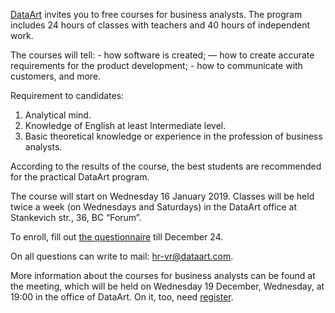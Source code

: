 [DataArt](https://vk.com/dataart) invites you to free courses for business analysts. The program includes 24 hours of classes with teachers and 40 hours of independent work.

The courses will tell: - how software is created; — how to create accurate requirements for the product development; - how to communicate with customers, and more.

Requirement to candidates:

1.  Analytical mind.
2.  Knowledge of English at least Intermediate level.
3.  Basic theoretical knowledge or experience in the profession of business analysts.

According to the results of the course, the best students are recommended for the practical DataArt program.

The course will start on Wednesday 16 January 2019. Classes will be held twice a week (on Wednesdays and Saturdays) in the DataArt office at Stankevich str., 36, BC “Forum”.

To enroll, fill out [the questionnaire](https://vk.cc/8P1Z9e) till December 24.

On all questions can write to mail: hr-vr@dataart.com.

More information about the courses for business analysts can be found at the meeting, which will be held on Wednesday 19 December, Wednesday, at 19:00 in the office of DataArt. On it, too, need [register](https://goo.gl/Z3NuKd).